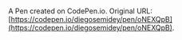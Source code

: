 # 

A Pen created on CodePen.io. Original URL: [https://codepen.io/diegosemidey/pen/oNEXQpB](https://codepen.io/diegosemidey/pen/oNEXQpB).

